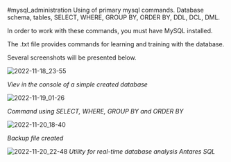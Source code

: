 #mysql_administration
Using of primary mysql commands. Database schema, tables, SELECT, WHERE, GROUP BY, ORDER BY, DDL, DCL, DML.

In order to work with these commands, you must have MySQL installed.

The .txt file provides commands for learning and training with the database.

Several  screenshots will be presented below.

![2022-11-18_23-55](https://user-images.githubusercontent.com/48568917/202930784-3932af30-e874-4457-9e15-2201adfc78df.png)

*Viev in the console of a simple created database*

![2022-11-19_01-26](https://user-images.githubusercontent.com/48568917/202930983-aa1bc56b-e00b-4199-81da-7bd8c19ec563.png)

*Command using SELECT, WHERE, GROUP BY and ORDER BY*

![2022-11-20_18-40](https://user-images.githubusercontent.com/48568917/202931061-1a92f5fd-bfe2-4e74-b8ed-96b94d6d4d58.png)

*Backup file created*

![2022-11-20_22-48](https://user-images.githubusercontent.com/48568917/202931118-ed3f0682-ae58-48ed-92d8-98360e0c1f9a.png)
*Utility for real-time database analysis Antares SQL*
